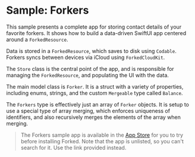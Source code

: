 
# Sample: Forkers

This sample presents a complete app for storing contact details of your favorite forkers. 
It shows how to build a data-driven SwiftUI app centered around a `ForkedResource`.

Data is stored in a `ForkedResource`, which saves to disk using `Codable`. Forkers syncs between 
devices via iCloud using `ForkedCloudKit`. 

The `Store` class is the central point of the app, and is responsible for managing the `ForkedResource`, 
and populating the UI with the data.

The main model class is `Forker`. It is a struct with a variety of properties, including enums, strings, 
and the custom `Mergeable` type called `Balance`.

The `Forkers` type is effectively just an array of `Forker` objects. It is setup to 
use a special type of array merging, which enforces uniqueness of identifiers, and also recursively
merges the elements of the array when merging.

> The Forkers sample app is available in the [App Store](https://apps.apple.com/us/app/forkers/id6739265992) for you to try before installing Forked. Note that the app is unlisted, so you can't search for it. Use the link provided instead.
